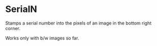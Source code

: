 # SerialN

Stamps a serial number into the pixels of an image in the bottom right corner.

Works only with b/w images so far.
